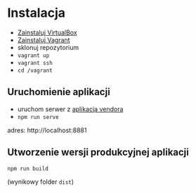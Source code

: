 # Instalacja
* [Zainstaluj VirtualBox](https://www.virtualbox.org/wiki/Downloads)
* [Zainstaluj Vagrant](https://www.vagrantup.com/downloads.html)
* sklonuj repozytorium
* `vagrant up`
* `vagrant ssh`
* `cd /vagrant`

## Uruchomienie aplikacji

* uruchom serwer z [aplikacją vendora](https://github.com/kamilradziszewski/eksperyment-js-iframe-app)
* `npm run serve`

adres: http://localhost:8881

## Utworzenie wersji produkcyjnej aplikacji
`npm run build`

(wynikowy folder `dist`)
